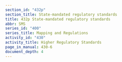 ```yaml
---
section_id: "432p"
section_title: State-mandated regulatory standards
title: 432p State-mandated regulatory standards
abbr: SMS
series_id: "400"
series_title: Mapping and Regulations
activity_id: "430"
activity_title: Higher Regulatory Standards
page_in_manual: 430-6
document_depth: 4
---
```

